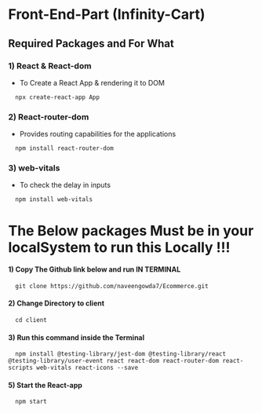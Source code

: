 # Front-End-Part (Infinity-Cart)

## Required Packages and For What

### 1) React & React-dom
  * To Create a React App & rendering it to DOM
```
  npx create-react-app App
```

### 2) React-router-dom
  * Provides routing capabilities for the applications
```
  npm install react-router-dom
```

### 3) web-vitals
  * To check the delay in inputs
```
  npm install web-vitals
```

# The Below packages Must be in your localSystem to run this Locally !!!

#### 1) Copy The Github link below and run IN TERMINAL
```
  git clone https://github.com/naveengowda7/Ecommerce.git
```

#### 2) Change Directory to client
```
  cd client
```

#### 3) Run this command inside the Terminal
```
  npm install @testing-library/jest-dom @testing-library/react @testing-library/user-event react react-dom react-router-dom react-scripts web-vitals react-icons --save
```

#### 5) Start the React-app
```
  npm start
```

